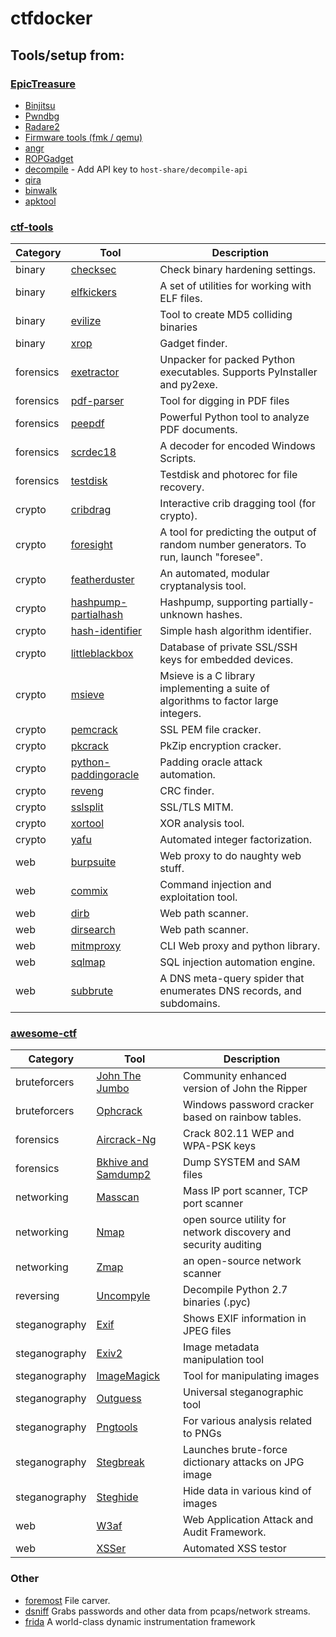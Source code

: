 # ctfdocker


## Tools/setup from:
### [EpicTreasure](https://github.com/ctfhacker/EpicTreasure)
* [Binjitsu](https://github.com/binjitsu/binjitsu)
* [Pwndbg](https://github.com/zachriggle/pwndbg)
* [Radare2](https://github.com/radare/radare2)
* [Firmware tools (fmk / qemu)](http://reverseengineering.stackexchange.com/questions/8829/cross-debugging-for-mips-elf-with-qemu-toolchain)
* [angr](https://github.com/angr/angr)
* [ROPGadget](https://github.com/JonathanSalwan/ROPgadget)
* [decompile](https://retdec.com/) - Add API key to `host-share/decompile-api`
* [qira](https://qira.me)
* [binwalk](https://github.com/devttys0/binwalk)
* [apktool](http://ibotpeaches.github.io/Apktool/)

### [ctf-tools](https://github.com/zardus/ctf-tools)
| Category | Tool | Description |
|----------|------|-------------|
| binary | [checksec](https://github.com/slimm609/checksec.sh) | Check binary hardening settings. |
| binary | [elfkickers](http://www.muppetlabs.com/~breadbox/software/elfkickers.html) | A set of utilities for working with ELF files. |
| binary | [evilize](http://www.mathstat.dal.ca/~selinger/md5collision/) | Tool to create MD5 colliding binaries |
| binary | [xrop](https://github.com/acama/xrop) | Gadget finder. |
| forensics | [exetractor](https://github.com/kholia/exetractor-clone) | Unpacker for packed Python executables. Supports PyInstaller and py2exe. |
| forensics | [pdf-parser](http://blog.didierstevens.com/programs/pdf-tools/) | Tool for digging in PDF files |
| forensics | [peepdf](https://github.com/jesparza/peepdf) | Powerful Python tool to analyze PDF documents. |
| forensics | [scrdec18](https://gist.github.com/bcse/1834878) | A decoder for encoded Windows Scripts. |
| forensics | [testdisk](http://www.cgsecurity.org/wiki/TestDisk) | Testdisk and photorec for file recovery. |
| crypto | [cribdrag](https://github.com/SpiderLabs/cribdrag) | Interactive crib dragging tool (for crypto). |
| crypto | [foresight](https://github.com/ALSchwalm/foresight) | A tool for predicting the output of random number generators. To run, launch "foresee". |
| crypto | [featherduster](https://github.com/nccgroup/featherduster) |  An automated, modular cryptanalysis tool. |
| crypto | [hashpump-partialhash](https://github.com/mheistermann/HashPump-partialhash) | Hashpump, supporting partially-unknown hashes. |
| crypto | [hash-identifier](https://code.google.com/p/hash-identifier/source/checkout) | Simple hash algorithm identifier. |
| crypto | [littleblackbox](https://github.com/devttys0/littleblackbox) | Database of private SSL/SSH keys for embedded devices. |
| crypto | [msieve](http://sourceforge.net/projects/msieve/) | Msieve is a C library implementing a suite of algorithms to factor large integers. |
| crypto | [pemcrack](https://github.com/robertdavidgraham/pemcrack) | SSL PEM file cracker. |
| crypto | [pkcrack](https://www.unix-ag.uni-kl.de/~conrad/krypto/pkcrack.html) | PkZip encryption cracker. |
| crypto | [python-paddingoracle](https://github.com/mwielgoszewski/python-paddingoracle) | Padding oracle attack automation. |
| crypto | [reveng](http://reveng.sourceforge.net/) | CRC finder. |
| crypto | [sslsplit](https://github.com/droe/sslsplit) | SSL/TLS MITM. |
| crypto | [xortool](https://github.com/hellman/xortool) | XOR analysis tool. |
| crypto | [yafu](http://sourceforge.net/projects/yafu/) | Automated integer factorization. |
| web | [burpsuite](http://portswigger.net/burp) | Web proxy to do naughty web stuff. |
| web | [commix](https://github.com/stasinopoulos/commix) | Command injection and exploitation tool. |
| web | [dirb](http://dirb.sourceforge.net/) | Web path scanner. |
| web | [dirsearch](https://github.com/maurosoria/dirsearch) | Web path scanner. |
| web | [mitmproxy](https://mitmproxy.org/) | CLI Web proxy and python library.  |
| web | [sqlmap](http://sqlmap.org/) | SQL injection automation engine. |
| web | [subbrute](https://github.com/TheRook/subbrute) | A DNS meta-query spider that enumerates DNS records, and subdomains. |

### [awesome-ctf](https://github.com/apsdehal/awesome-ctf)
| Category | Tool | Description |
|----------|------|-------------|
| bruteforcers | [John The Jumbo](https://github.com/magnumripper/JohnTheRipper) | Community enhanced version of John the Ripper |
| bruteforcers | [Ophcrack](http://ophcrack.sourceforge.net/) | Windows password cracker based on rainbow tables. |
| forensics | [Aircrack-Ng](http://www.aircrack-ng.org/) | Crack 802.11 WEP and WPA-PSK keys |
| forensics | [Bkhive and Samdump2](http://sourceforge.net/projects/ophcrack/files/samdump2/) | Dump SYSTEM and SAM files |
| networking | [Masscan](https://github.com/robertdavidgraham/masscan) | Mass IP port scanner, TCP port scanner |
| networking | [Nmap](https://nmap.org/) | open source utility for network discovery and security auditing |
| networking | [Zmap](https://zmap.io/) | an open-source network scanner |
| reversing | [Uncompyle](https://github.com/gstarnberger/uncompyle) | Decompile Python 2.7 binaries (.pyc) |
| steganography | [Exif](http://manpages.ubuntu.com/manpages/trusty/man1/exif.1.html) | Shows EXIF information in JPEG files |
| steganography | [Exiv2](http://www.exiv2.org/manpage.html) | Image metadata manipulation tool |
| steganography | [ImageMagick](http://www.imagemagick.org/script/index.php) | Tool for manipulating images |
| steganography | [Outguess](https://www.freebsd.org/cgi/man.cgi?query=outguess+&apropos=0&sektion=0&manpath=FreeBSD+Ports+5.1-RELEASE&format=html) | Universal steganographic tool |
| steganography | [Pngtools](http://www.stillhq.com/pngtools/) | For various analysis related to PNGs |
| steganography | [Stegbreak](https://linux.die.net/man/1/stegbreak) | Launches brute-force dictionary attacks on JPG image |
| steganography | [Steghide](http://steghide.sourceforge.net/) | Hide data in various kind of images |
| web | [W3af](https://github.com/andresriancho/w3af) | Web Application Attack and Audit Framework. |
| web | [XSSer](http://xsser.sourceforge.net/) | Automated XSS testor |

### Other
* [foremost](http://foremost.sourceforge.net/) File carver.
* [dsniff](http://www.monkey.org/~dugsong/dsniff/) Grabs passwords and other data from pcaps/network streams.
* [frida](http://www.frida.re/) A world-class dynamic instrumentation framework

